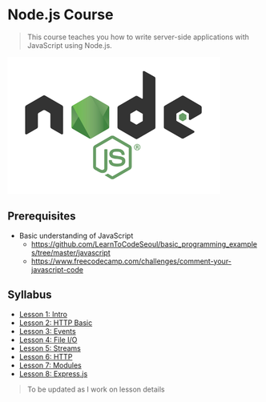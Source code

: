 # Node.js Course

> This course teaches you how to write server-side applications with JavaScript using Node.js.

![nodejs-logo](nodejs-logo.png)

## Prerequisites
- Basic understanding of JavaScript
	- https://github.com/LearnToCodeSeoul/basic_programming_examples/tree/master/javascript
	- https://www.freecodecamp.com/challenges/comment-your-javascript-code

## Syllabus
- [Lesson 1: Intro](/lesson1/)
- [Lesson 2: HTTP Basic](/lesson2/)
- [Lesson 3: Events](/lesson3/)
- [Lesson 4: File I/O](/lesson4/)
- [Lesson 5: Streams](/lesson5/)
- [Lesson 6: HTTP](/lesson6/)
- [Lesson 7: Modules](/lesson7/)
- [Lesson 8: Express.js](/lesson8/)

> To be updated as I work on lesson details

